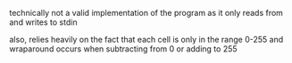 technically not a valid implementation of the program as it only reads from and writes to stdin

also, relies heavily on the fact that each cell is only in the range 0-255 and wraparound occurs when subtracting from 0 or adding to 255



